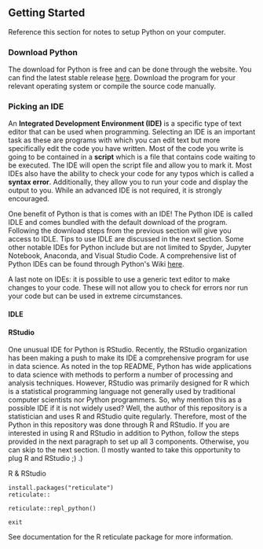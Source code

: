 ## Getting Started

Reference this section for notes to setup Python on your computer.

### Download Python

The download for Python is free and can be done through the website. You can find the latest stable release [here](https://www.python.org/downloads/). Download the program for your relevant operating system or compile the source code manually. 

### Picking an IDE

An **Integrated Development Environment (IDE)** is a specific type of text editor that can be used when programming. Selecting an IDE is an important task as these are programs with which you can edit text but more specifically edit the code you have written. Most of the code you write is going to be contained in a **script** which is a file that contains code waiting to be executed. The IDE will open the script file and allow you to mark it. Most IDEs also have the ability to check your code for any typos which is called a **syntax error**. Additionally, they allow you to run your code and display the output to you. While an advanced IDE is not required, it is strongly encouraged. 

One benefit of Python is that is comes with an IDE! The Python IDE is called IDLE and comes bundled with the default download of the program. Following the download steps from the previous section will give you access to IDLE. Tips to use IDLE are discussed in the next section. Some other notable IDEs for Python include but are not limited to Spyder, Jupyter Notebook, Anaconda, and Visual Studio Code. A comprehensive list of Python IDEs can be found through Python's Wiki [here](https://wiki.python.org/moin/PythonEditors).

A last note on IDEs: it is possible to use a generic text editor to make changes to your code. These will not allow you to check for errors nor run your code but can be used in extreme circumstances. 

#### IDLE

#### RStudio

One unusual IDE for Python is RStudio. Recently, the RStudio organization has been making a push to make its IDE a comprehensive program for use in data science. As noted in the top README, Python has wide applications to data science with methods to perform a number of processing and analysis techniques. However, RStudio was primarily designed for R which is a statistical programming language not generally used by traditional computer scientists nor Python programmers. So, why mention this as a possible IDE if it is not widely used? Well, the author of this repository is a statistician and uses R and RStudio quite regularly. Therefore, most of the Python in this repository was done through R and RStudio. If you are interested in using R and RStudio in addition to Python, follow the steps provided in the next paragraph to set up all 3 components. Otherwise, you can skip to the next section. (I mostly wanted to take this opportunity to plug R and RStudio ;) .)


R & RStudio

```{r}
install.packages("reticulate")
reticulate::

reticulate::repl_python()
```


```{python}
exit
```

See documentation for the R reticulate package for more information. 
